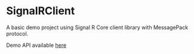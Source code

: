 # SignalRClient

A basic demo project using Signal R Core client library with MessagePack protocol.

Demo API available [here](https://github.com/samuelgoldenbaum/SignalRCoreAPI)
